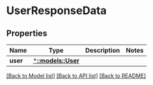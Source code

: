 # UserResponseData

## Properties

Name | Type | Description | Notes
------------ | ------------- | ------------- | -------------
**user** | [***::models::User**](User.md) |  | 

[[Back to Model list]](../README.md#documentation-for-models) [[Back to API list]](../README.md#documentation-for-api-endpoints) [[Back to README]](../README.md)


